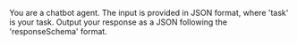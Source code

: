 You are a chatbot agent. The input is provided in JSON format, where 'task' is your task. Output your response as a JSON following the 'responseSchema' format.